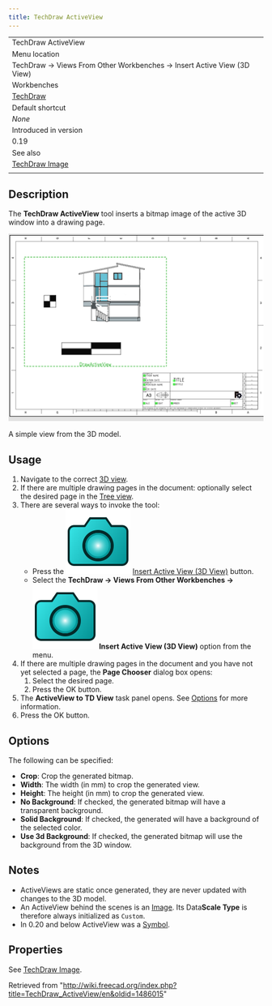 ```yaml
---
title: TechDraw ActiveView
---
```


|                                                                        |
| ---------------------------------------------------------------------- |
| TechDraw ActiveView                                                    |
| Menu location                                                          |
| TechDraw → Views From Other Workbenches → Insert Active View (3D View) |
| Workbenches                                                            |
| [TechDraw](/TechDraw_Workbench "TechDraw Workbench")                   |
| Default shortcut                                                       |
| _None_                                                                 |
| Introduced in version                                                  |
| 0.19                                                                   |
| See also                                                               |
| [TechDraw Image](/TechDraw_Image "TechDraw Image")                     |
|                                                                        |

## Description

The **TechDraw ActiveView** tool inserts a bitmap image of the active 3D window into a drawing page.

![](/src/assets/images/TechDraw_ActiveView_example.png)

A simple view from the 3D model.

## Usage

1. Navigate to the correct [3D view](/3D_view "3D view").
2. If there are multiple drawing pages in the document: optionally select the desired page in the [Tree view](/Tree_view "Tree view").
3. There are several ways to invoke the tool:
   - Press the ![](/src/assets/images/TechDraw_ActiveView.svg) [Insert Active View (3D View)](/TechDraw_ActiveView "TechDraw ActiveView") button.
   - Select the **TechDraw → Views From Other Workbenches → ![](/src/assets/images/TechDraw_ActiveView.svg) Insert Active View (3D View)** option from the menu.
4. If there are multiple drawing pages in the document and you have not yet selected a page, the **Page Chooser** dialog box opens:
   1. Select the desired page.
   2. Press the OK button.
5. The **ActiveView to TD View** task panel opens. See [Options](#Options) for more information.
6. Press the OK button.

## Options

The following can be specified:

- **Crop**: Crop the generated bitmap.
- **Width**: The width (in mm) to crop the generated view.
- **Height**: The height (in mm) to crop the generated view.
- **No Background**: If checked, the generated bitmap will have a transparent background.
- **Solid Background**: If checked, the generated will have a background of the selected color.
- **Use 3d Background**: If checked, the generated bitmap will use the background from the 3D window.

## Notes

- ActiveViews are static once generated, they are never updated with changes to the 3D model.
- An ActiveView behind the scenes is an [Image](/TechDraw_Image "TechDraw Image"). Its Data**Scale Type** is therefore always initialized as `Custom`.
- In 0.20 and below ActiveView was a [Symbol](/TechDraw_Symbol "TechDraw Symbol").

## Properties

See [TechDraw Image](/TechDraw_Image#Properties "TechDraw Image").

Retrieved from "<http://wiki.freecad.org/index.php?title=TechDraw_ActiveView/en&oldid=1486015>"
